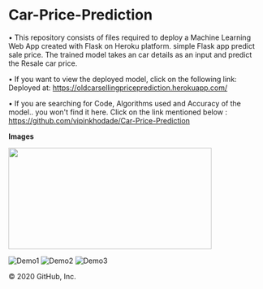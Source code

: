 # Car-Price-Prediction

• This repository consists of files required to deploy a Machine Learning Web App created with Flask on Heroku platform. simple Flask app predict sale price. The trained model takes an car details as an input and predict the Resale car price.

• If you want to view the deployed model, click on the following link: Deployed at: https://oldcarsellingpriceprediction.herokuapp.com/

• If you are searching for Code, Algorithms used and Accuracy of the model.. you won't find it here. Click on the link mentioned below : https://github.com/vipinkhodade/Car-Price-Prediction 

**Images**

<img src="https://user-images.githubusercontent.com/64624006/96019682-7eb44e00-0e6a-11eb-9d06-b4a090d8c3ad.png" width="400" height="200" />

![Demo1]( =250x250)
![Demo2](https://user-images.githubusercontent.com/64624006/96019830-b9b68180-0e6a-11eb-949a-7b3e6794131e.png)
![Demo3](https://user-images.githubusercontent.com/64624006/96019854-c044f900-0e6a-11eb-9ee5-c08fc80be52a.png)

© 2020 GitHub, Inc.
